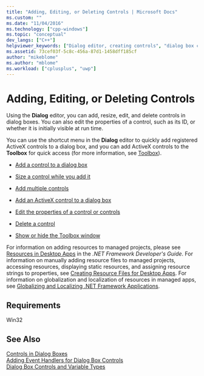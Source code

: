 ```yaml
---
title: "Adding, Editing, or Deleting Controls | Microsoft Docs"
ms.custom: ""
ms.date: "11/04/2016"
ms.technology: ["cpp-windows"]
ms.topic: "conceptual"
dev_langs: ["C++"]
helpviewer_keywords: ["Dialog editor, creating controls", "dialog box controls, adding to dialog boxes", "controls [C++], adding to dialog boxes"]
ms.assetid: 73cef03f-5c8c-456a-87d1-1458dff185cf
author: "mikeblome"
ms.author: "mblome"
ms.workload: ["cplusplus", "uwp"]
---
```

# Adding, Editing, or Deleting Controls

Using the **Dialog** editor, you can add, resize, edit, and delete controls in dialog boxes. You can also edit the properties of a control, such as its ID, or whether it is initially visible at run time.

You can use the shortcut menu in the **Dialog** editor to quickly add registered ActiveX controls to a dialog box, and you can add ActiveX controls to the **Toolbox** for quick access (for more information, see [Toolbox](/visualstudio/ide/reference/toolbox)).

- [Add a control to a dialog box](adding-a-control-to-a-dialog-box.md)

- [Size a control while you add it](sizing-a-control-while-you-add-it.md)

- [Add multiple controls](adding-multiple-controls.md)

- [Add an ActiveX control to a dialog box](viewing-and-adding-activex-controls-to-a-dialog-box.md)

- [Edit the properties of a control or controls](editing-control-properties.md)

- [Delete a control](deleting-a-control.md)

- [Show or hide the Toolbox window](showing-or-hiding-the-dialog-editor-toolbar.md)

For information on adding resources to managed projects, please see [Resources in Desktop Apps](/dotnet/framework/resources/index) in the *.NET Framework Developer's Guide*. For information on manually adding resource files to managed projects, accessing resources, displaying static resources, and assigning resource strings to properties, see [Creating Resource Files for Desktop Apps](/dotnet/framework/resources/creating-resource-files-for-desktop-apps). For information on globalization and localization of resources in managed apps, see [Globalizing and Localizing .NET Framework Applications](/dotnet/standard/globalization-localization/index).

## Requirements

Win32

## See Also

[Controls in Dialog Boxes](controls-in-dialog-boxes.md)  
[Adding Event Handlers for Dialog Box Controls](adding-event-handlers-for-dialog-box-controls.md)  
[Dialog Box Controls and Variable Types](../ide/dialog-box-controls-and-variable-types.md)